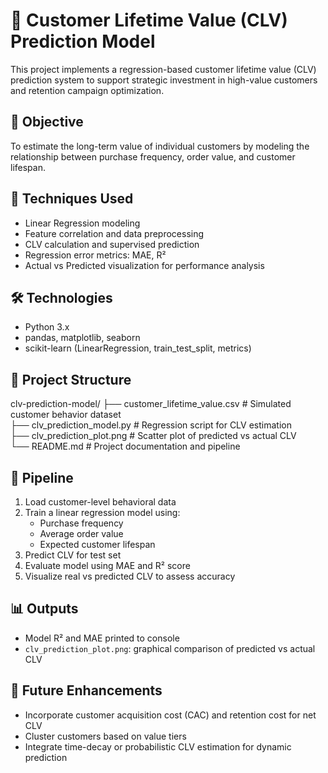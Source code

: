 # 💎 Customer Lifetime Value (CLV) Prediction Model

This project implements a regression-based customer lifetime value (CLV) prediction system to support strategic investment in high-value customers and retention campaign optimization.

## 🎯 Objective

To estimate the long-term value of individual customers by modeling the relationship between purchase frequency, order value, and customer lifespan.

## 🧠 Techniques Used

- Linear Regression modeling
- Feature correlation and data preprocessing
- CLV calculation and supervised prediction
- Regression error metrics: MAE, R²
- Actual vs Predicted visualization for performance analysis

## 🛠️ Technologies

- Python 3.x
- pandas, matplotlib, seaborn
- scikit-learn (LinearRegression, train_test_split, metrics)

## 📁 Project Structure

clv-prediction-model/
├── customer_lifetime_value.csv       # Simulated customer behavior dataset  
├── clv_prediction_model.py           # Regression script for CLV estimation  
├── clv_prediction_plot.png           # Scatter plot of predicted vs actual CLV  
└── README.md                         # Project documentation and pipeline

## 🚀 Pipeline

1. Load customer-level behavioral data
2. Train a linear regression model using:
   - Purchase frequency  
   - Average order value  
   - Expected customer lifespan  
3. Predict CLV for test set
4. Evaluate model using MAE and R² score
5. Visualize real vs predicted CLV to assess accuracy

## 📊 Outputs

- Model R² and MAE printed to console
- `clv_prediction_plot.png`: graphical comparison of predicted vs actual CLV

## 📌 Future Enhancements

- Incorporate customer acquisition cost (CAC) and retention cost for net CLV
- Cluster customers based on value tiers
- Integrate time-decay or probabilistic CLV estimation for dynamic prediction
